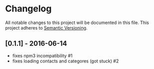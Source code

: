 # Changelog

All notable changes to this project will be documented in this file.
This project adheres to [Semantic Versioning](http://semver.org/).


## [0.1.1] - 2016-06-14
- fixes npm3 incompatibility #1
- fixes loading contacts and categores (got stuck) #2
